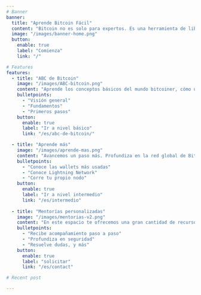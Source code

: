 ```yaml
---
# Banner
banner:
  title: "Aprende Bitcoin Fácil"
  content: "Bitcoin no es solo para expertos. Es una herramienta de libertad sin la cual tu educación financiera está incompleta. Creamos este espacio para facilitar el acceso a este conocimiento de forma sencilla, práctica, gratuita y en español."
  image: "/images/banner-home.png"
  button:
    enable: true
    label: "Comienza"
    link: "/"

# Features
features: 
  - title: "ABC de Bitcoin"
    image: "/images/ABC-bitcoin.png"
    content: "Aprende los conceptos básicos del mundo bitcoiner, cómo usar bitcoin y cómo funciona su tecnología. Entiende su filosofía y por qué es el mejor dinero del mundo:"
    bulletpoints:
      - "Visión general"
      - "Fundamentos"
      - "Primeros pasos"
    button:
      enable: true
      label: "Ir a nivel básico"
      link: "/es/abc-de-bitcoin/"

  - title: "Aprende más"
    image: "/images/aprende-mas.png"
    content: "Avancemos un paso más. Profundiza en la red global de Bitcoin, y aprende a realizar intercambios de forma segura y soberana:"
    bulletpoints:
      - "Conoce las wallets más usadas"
      - "Conoce Lightning Network"
      - "Corre tu propio nodo"
    button:
      enable: true
      label: "Ir a nivel intermedio"
      link: "/es/intermedio"
      
  - title: "Mentorías personalizadas"
    image: "/images/mentorias-v2.png"
    content: "En este espacio te ofrecemos una gran cantidad de recursos gratuitos para ayudarte a comenzar tu viaje de aprendizaje. Pero si buscas ayuda adicional con un enfoque más personalizado, te invitamos a explorar nuestras mentorías:"
    bulletpoints:
      - "Recibe acompañamiento paso a paso"
      - "Profundiza en seguridad"
      - "Resuelve dudas, y más"
    button:
      enable: true
      label: "solicitar"
      link: "/es/contact"      

# Recent post

---
```

